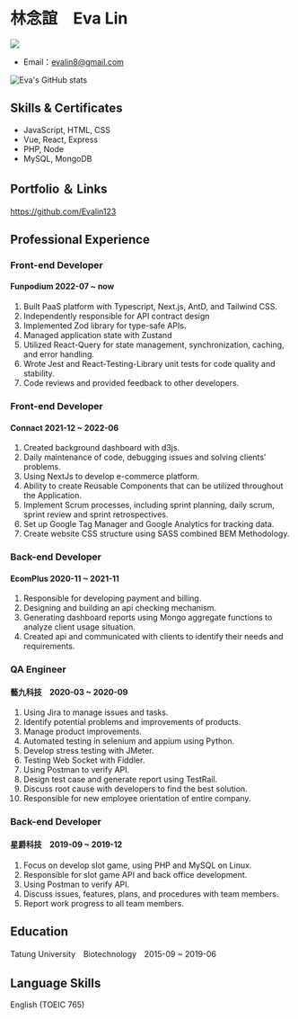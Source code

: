 # 林念誼　Eva Lin
![](https://i.imgur.com/egyeyK2.png)
* Email：evalin8@gmail.com

![Eva's GitHub stats](https://github-readme-stats.vercel.app/api?username=Evalin123&show_icons=true&theme=transparent)

## Skills & Certificates
* JavaScript, HTML, CSS
* Vue, React, Express
* PHP, Node
* MySQL, MongoDB

## Portfolio ＆ Links
https://github.com/Evalin123

## Professional Experience

### Front-end Developer
#### Funpodium 2022-07 ~ now

1. Built PaaS platform with Typescript, Next.js, AntD, and Tailwind CSS.
1. Independently responsible for API contract design
1. Implemented Zod library for type-safe APIs.
1. Managed application state with Zustand
1. Utilized React-Query for state management, synchronization, caching, and error handling.
1. Wrote Jest and React-Testing-Library unit tests for code quality and stability.
1. Code reviews and provided feedback to other developers.

### Front-end Developer
#### Connact 2021-12 ~ 2022-06

1. Created background dashboard with d3js.
1. Daily maintenance of code, debugging issues and solving clients’ problems.
1. Using NextJs to develop e-commerce platform.
1. Ability to create Reusable Components that can be utilized throughout the Application.
1. Implement Scrum processes, including sprint planning, daily scrum, sprint review and sprint retrospectives.
1. Set up Google Tag Manager and Google Analytics for tracking data.
1. Create website CSS structure using SASS combined BEM Methodology.

### Back-end Developer
#### EcomPlus 2020-11 ~ 2021-11

1. Responsible for developing payment and billing.
1. Designing and building an api checking mechanism.
1. Generating dashboard reports using Mongo aggregate functions to analyze client usage situation.
1. Created api and communicated with clients to identify their needs and requirements.

### QA Engineer
#### 藝九科技　2020-03 ~ 2020-09

1. Using Jira to manage issues and tasks.
1. Identify potential problems and improvements of products.
1. Manage product improvements.
1. Automated testing in selenium and appium using Python.
1. Develop stress testing with JMeter.
1. Testing Web Socket with Fiddler.
1. Using Postman to verify API.
1. Design test case and generate report using TestRail.
1. Discuss root cause with developers to find the best solution.
1. Responsible for new employee orientation of entire company.

### Back-end Developer
#### 星爵科技　2019-09 ~ 2019-12
1. Focus on develop slot game, using PHP and MySQL on Linux.
1. Responsible for slot game API and back office development.
1. Using Postman to verify API.
1. Discuss issues, features, plans, and procedures with team members.
1. Report work progress to all team members.

## Education
Tatung University　Biotechnology　2015-09 ~ 2019-06
## Language Skills
English (TOEIC 765)


<!--
**Evalin123/Evalin123** is a ✨ _special_ ✨ repository because its `README.md` (this file) appears on your GitHub profile.

Here are some ideas to get you started:

- 🔭 I’m currently working on ...
- 🌱 I’m currently learning ...
- 👯 I’m looking to collaborate on ...
- 🤔 I’m looking for help with ...
- 💬 Ask me about ...
- 📫 How to reach me: ...
- 😄 Pronouns: ...
- ⚡ Fun fact: ...
-->
